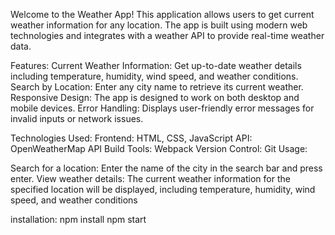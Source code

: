 Welcome to the Weather App! 
This application allows users to get current weather information for any location.
The app is built using modern web technologies and integrates with a weather API to provide real-time weather data.

Features:
Current Weather Information: Get up-to-date weather details including temperature, humidity, wind speed, and weather conditions.
Search by Location: Enter any city name to retrieve its current weather.
Responsive Design: The app is designed to work on both desktop and mobile devices.
Error Handling: Displays user-friendly error messages for invalid inputs or network issues.

Technologies Used:
Frontend: HTML, CSS, JavaScript
API: OpenWeatherMap API
Build Tools: Webpack
Version Control: Git
Usage:

Search for a location: Enter the name of the city in the search bar and press enter.
View weather details: The current weather information for the specified location will be displayed, including temperature, humidity, wind speed, and weather conditions


installation:
npm install
npm start
